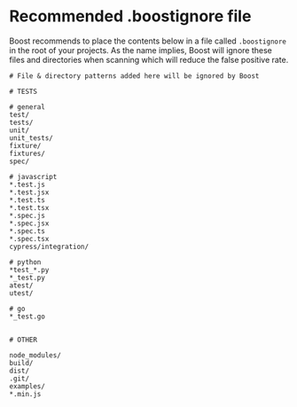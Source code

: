 # Recommended .boostignore file

Boost recommends to place the contents below in a file called `.boostignore` in the root of your projects. As the name implies, Boost will ignore these files and directories when scanning which will reduce the false positive rate.

```
# File & directory patterns added here will be ignored by Boost

# TESTS

# general
test/
tests/
unit/
unit_tests/
fixture/
fixtures/
spec/

# javascript
*.test.js
*.test.jsx
*.test.ts
*.test.tsx
*.spec.js
*.spec.jsx
*.spec.ts
*.spec.tsx
cypress/integration/

# python
*test_*.py
*_test.py
atest/
utest/

# go
*_test.go


# OTHER

node_modules/
build/
dist/
.git/
examples/
*.min.js
```
